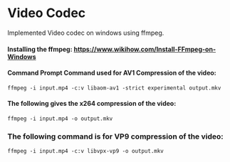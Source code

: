 # Video Codec
 Implemented Video codec on windows using ffmpeg.


#### Installing the ffmpeg: https://www.wikihow.com/Install-FFmpeg-on-Windows

#### Command Prompt Command used for AV1 Compression of the video:
```
ffmpeg -i input.mp4 -c:v libaom-av1 -strict experimental output.mkv
```

#### The following gives the x264 compression of the video:
```
ffmpeg -i input.mp4 -o output.mkv
```

### The following command is for VP9 compression of the video:
```
ffmpeg -i input.mp4 -c:v libvpx-vp9 -o output.mkv
```
